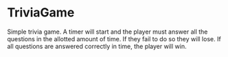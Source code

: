 # TriviaGame

Simple trivia game. A timer will start and the player must answer all the questions in the allotted amount of time. If they fail to do so they will lose. If all questions are answered correctly in time, the player will win.
